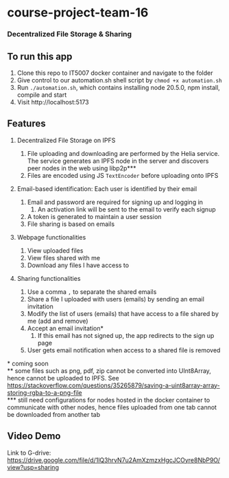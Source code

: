 # course-project-team-16

### Decentralized File Storage & Sharing

## To run this app

1. Clone this repo to IT5007 docker container and navigate to the folder
2. Give control to our automation.sh shell script by `chmod +x automation.sh`
4. Run `./automation.sh`, which contains installing node 20.5.0, npm install, compile and start
7. Visit http://localhost:5173

## Features

1. Decentralized File Storage on IPFS
   1. File uploading and downloading are performed by the Helia service. The service generates an IPFS node in the server and discovers peer nodes in the web using libp2p***
   2. Files are encoded using JS `TextEncoder` before uploading onto IPFS

2. Email-based identification: Each user is identified by their email
   1. Email and password are required for signing up and logging in
      1. An activation link will be sent to the email to verify each signup
   2. A token is generated to maintain a user session
   3. File sharing is based on emails

3. Webpage functionalities
   1. View uploaded files
   2. View files shared with me
   3. Download any files I have access to

4. Sharing functionalities
   1. Use a comma `,` to separate the shared emails
   2. Share a file I uploaded with users (emails) by sending an email invitation
   3. Modify the list of users (emails) that have access to a file shared by me (add and remove)
   4. Accept an email invitation*
       1. If this email has not signed up, the app redirects to the sign up page
   5. User gets email notification when access to a shared file is removed
  
\* coming soon <br>
** some files such as png, pdf, zip cannot be converted into UInt8Array, hence cannot be uploaded to IPFS. See https://stackoverflow.com/questions/35265879/saving-a-uint8array-array-storing-rgba-to-a-png-file <br>
*** still need configurations for nodes hosted in the docker container to communicate with other nodes, hence files uploaded from one tab cannot be downloaded from another tab<br>

## Video Demo

Link to G-drive: https://drive.google.com/file/d/1lQ3hrvN7u2AmXzmzxHgcJCOyre8NbP9O/view?usp=sharing
